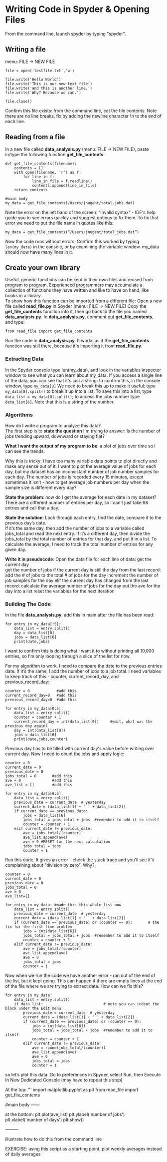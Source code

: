 
# Writing Code in Spyder & Opening Files

From the command line, launch spyder by typing "spyder".

## Writing a file

menu: FILE -> NEW FILE

````
file = open('testfile.txt','w') 
 
file.write('Hello World') 
file.write('This is our new text file') 
file.write('and this is another line.') 
file.write('Why? Because we can.') 
 
file.close() 
````

Confirm this file exists: from the command line, cat the file contents.  Note there are no line breaks, fix by adding the newline character \n to the end of each line.

## Reading from a file

In a new file called **data_analysis.py** (menu: FILE -> NEW FILE), paste in/type the following function **get_file_contents**:

````
def get_file_contents(filename):    
    contents = []
    with open(filename, 'r') as f:
        for line in f:
            line_in_file = f.readline()
            contents.append(line_in_file)
    return contents

#main body
my_data = get_file_contents(/Users/jnugent/total.jobs.dat)
````

Note the error on the left hand of the screen:
“invalid syntax” - IDE's help guide you to see errors quickly and suggest options to fix them.
To fix that error we need to put the file name in quotes like this:
````
my_data = get_file_contents(“/Users/jnugent/total_jobs.dat”)
````
Now the code runs without errors.  Confirm this worked by typing `len(my_data)` in the console, or by examining the variable window.  my_data should now have many lines in it.

## Create your own library 
Useful, generic functions can be kept in their own files and reused from program to program. Experienced programmers may accumulate a collection of functions they have written and like to have on hand, like books in a library.  
To show how this function can be imported from a different file:
Open a new file called **read_file.py** in Spyder (menu: FILE -> NEW FILE) 
Copy the **get_file_contents** function into it, then go back to the file you named **data_analysis.py**.
In **data_analysis.py**, comment out **get_file_contents**, and type:
````
from read_file import get_file_contents
````
Run the code in **data_analysis.py**.  It works as if the **get_file_contents** function was still there, because it's importing it from **read_file.py**.  

### Extracting Data

In the Spyder console type len(my_data), and look in the variables inspector window to see what you can learn about my_data.
If you access a single line of the data, you can see that it's just a string: to confirm this, in the console window, type ```my_data[8]```
We need to break this up to make it useful: type ```my_data[8].split()``` to break it up into a list.
To save this into a list, type ```data_list = my_data[8].split()```; to access the jobs number type ```data_list[6]```.  Note that this is a string of the number.


### Algorithms
How do I write a program to analyze this data?  
The first step is to **state the question** I'm trying to answer: Is the number of jobs trending upward, downward or staying flat?

**What I want the output of my program to be**: a plot of jobs over time so I can see the trends.

Why this is tricky: I have too many variable data points to plot directly and make any sense out of it.  I want to plot the average value of jobs for each day, but my dataset has an inconsistant number of job number samples for each day.  The number of jobs is recorded every 15 minutes, except sometimes it isn’t - how to get average job numbers per day when the sample size is different every day?

**State the problem**: how do I get the average for each date in my dataset?  There are a different number of entries per day, so I can’t just take 96 entries and call that a day.

**State the solution**:  Look through each entry, find the date, compare it to the previous day’s date.  
If it’s the same day, then add the number of jobs to a variable called jobs_total and read the next entry. 
If it’s a different day, then divide the jobs_total by the total number of entries for that day, and put it in a list.
To calculate the average, I need to track the total number of entries for any given day.

**Write it in pseudocode**: 
Open the data file 
for each line of data:
    get the current day    
    get the number of jobs 
    if the current day is still the day from the last record:
        add the # of jobs to the total # of jobs for the day
        increment the number of job samples for the day
    elif the current day has changed from the last record:
        calculate the average number of jobs for the day
        put the ave for the day into a list
        reset the variables for the next iteration 

### Building The Code
In the file **data_analysis.py**, add this in main after the file has been read:
````
for entry in my_data[:5]:
    data_list = entry.split()
    day = data_list[0]
    jobs = data_list[6]
    print(date,jobs)
````
I want to confirm this is doing what I want it to without printing all 10,000 entries, so I'm only looping through a slice of the list for now.

For my algorithm to work, I need to compare the date to the previous entries date.  If it’s the same, I add the number of jobs to a job total.  I need variables to keep track of this - counter, current_record_day, and previous_record_day:
````
counter = 0            #add this
current_record_day=0   #add this
previous_record_day=0  #add this

for entry in my_data[0:5]:
    data_list = entry.split()
    counter = counter + 1
    current_record_day = int(data_list[0])     #wait, what was the previous day again?  
    day = int(data_list[0])
    jobs = data_list[6]
    print(date,jobs,counter)
````
Previous day has to be filled with current day's value before writing over current day.
Now I need to count the jobs and apply logic:
````
counter = 0
current_date = 0
previous_date = 0
jobs_total = 0       #add this
ave = 0              #add this
ave_list = []        #add this

for entry in my_data[0:5]:
    data_list = entry.split()
    previous_date = current_date  # yesterday
    current_date = (data_list[1] + ' ' + data_list[2]) 
    if current_date == previous_date:
        jobs = data_list[6]
        jobs_total = jobs_total + jobs  #remember to add it to itself
        counter = counter + 1
    elif current_date != previous_date:
        ave = jobs_total/(counter)
        ave_list.append(ave)
        ave = 0	#RESET for the next calculation
        jobs_total = jobs
        counter = 1
````

Run this code.  It gives an error - check the stack trace and you'll see it's complaining about "division by zero".  Why?

````
counter = 0
current_date = 0
previous_date = 0
jobs_total = 0
ave = 0
ave_list=[]

for entry in my_data: #made this this whole list now
    data_list = entry.split()
    previous_date = current_date  # yesterday
    current_date = (data_list[1] + ' ' + data_list[2]) 
    if (current_date == previous_date) or (counter == 0):       # the fix for the first time problem
        jobs = int(data_list[6])
        jobs_total = jobs_total + jobs  #remember to add it to itself
        counter = counter + 1
    elif current_date != previous_date:
        ave = jobs_total/(counter)
        ave_list.append(ave)        
        ave = 0	
        jobs_total = jobs
        counter = 1
````
Now when we run the code we have another error - ran out of the end of the list, but it kept going.  This can happen if there are empty lines at the end of the file where we are trying to extract data.  How can we fix this?

````
for entry in my_data:
    data_list = entry.split()
    if data_list:                           # note you can indent the block under the Edit menu
        previous_date = current_date  # yesterday
        current_date = (data_list[1] + ' ' + data_list[2]) 
        if (current_date == previous_date) or (counter == 0):
            jobs = int(data_list[6])
            jobs_total = jobs_total + jobs  #remember to add it to itself
            counter = counter + 1
        elif current_date != previous_date:
            ave = round(jobs_total/(counter))
            ave_list.append(ave)
            ave = 0	
            jobs_total = jobs
            counter = 1
````

so let’s plot this data.  Go to preferences in Spyder, select Run, then Execute In New Dedicated Console (may have to repeat this step)

At the top:
'''
import matplotlib.pyplot as plt
from read_file import get_file_contents
    
#main body
——

at the bottom:
plt.plot(ave_list)
plt.ylabel('number of jobs')
plt.xlabel('number of days')
plt.show()

———

illustrate how to do this from the command line

EXERCISE:
using this script as a starting point, plot weekly averages instead of daily averages
